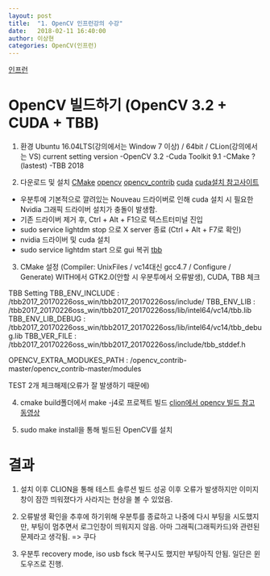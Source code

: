 ```yaml
---
layout: post
title:  "1. OpenCV 인프런강의 수강"
date:   2018-02-11 16:40:00
author: 이상현
categories: OpenCV(인프런)
---
```


[인프런](https://www.inflearn.com/course-status-2/)
# OpenCV 빌드하기 (OpenCV 3.2 + CUDA + TBB)
1. 환경
Ubuntu 16.04LTS(강의에서는 Window 7 이상) / 64bit / CLion(강의에서는 VS)
current setting version
-OpenCV 3.2
-Cuda Toolkit 9.1
-CMake ? (lastest)
-TBB 2018

2. 다운로드 및 설치
[CMake](https://cmake.org/)
[opencv](https://github.com/opencv/opencv)
[opencv_contrib](https://github.com/opencv/opencv_contrib)
[cuda](https://developer.nvidia.com/cuda-downloads)
[cuda설치 참고사이트](http://www.kwangsiklee.com/ko/2017/07/%EC%9A%B0%EB%B6%84%ED%88%AC-16-04%EC%97%90%EC%84%9C-cuda-%EC%84%B1%EA%B3%B5%EC%A0%81%EC%9C%BC%EB%A1%9C-%EC%84%A4%EC%B9%98%ED%95%98%EA%B8%B0/)
- 우분투에 기본적으로 깔려있는 Nouveau 드라이버로 인해 cuda 설치 시 필요한 Nvidia 그래픽 드라이버 설치가 충돌이 발생함.
- 기존 드라이버 제거 후, Ctrl + Alt + F1으로 텍스트터미널 진입
- sudo service lightdm stop 으로 X server 종료 (Ctrl + Alt + F7로 확인)
- nvidia 드라이버 및 cuda 설치
- sudo service lightdm start 으로 gui 복귀
[tbb](https://www.threadingbuildingblocks.org/)

3. CMake 설정 (Compiler: UnixFiles / vc14대신 gcc4.7 / Configure / Generate)
WITH에서 GTK2.0(안할 시 우분투에서 오류발생), CUDA, TBB 체크

TBB Setting
TBB_ENV_INCLUDE :
/tbb2017_20170226oss_win/tbb2017_20170226oss/include/
TBB_ENV_LIB :
/tbb2017_20170226oss_win/tbb2017_20170226oss/lib/intel64/vc14/tbb.lib
TBB_ENV_LIB_DEBUG :
/tbb2017_20170226oss_win/tbb2017_20170226oss/lib/intel64/vc14/tbb_debug.lib
TBB_VER_FILE :
/tbb2017_20170226oss_win/tbb2017_20170226oss/include/tbb_stddef.h

OPENCV_EXTRA_MODUKES_PATH :
/opencv_contrib-master/opencv_contrib-master/modules

TEST 2개 체크해제(오류가 잘 발생하기 때문에)

4. cmake build폴더에서 make -j4로 프로젝트 빌드
[clion에서 opencv 빌드 참고 동영상](https://www.youtube.com/watch?v=i1K9rXiei9I)

5. sudo make install을 통해 빌드된 OpenCV를 설치

# 결과
1. 설치 이후 CLION을 통해 테스트 솔루션 빌드 성공 이후 오류가 발생하지만 이미지 창이 잠깐 띄워졌다가 사라지는 현상을 볼 수 있었음.

2. 오류발생 확인을 추후에 하기위해 우분투를 종료하고 나중에 다시 부팅을 시도했지만, 부팅이 멈추면서 로그인창이 띄워지지 않음. 아마 그래픽(그래픽카드)와 관련된 문제라고 생각됨. => 쿠다

3. 우분투 recovery mode, iso usb fsck 복구시도 했지만 부팅아직 안됨. 일단은 윈도우즈로 진행.

